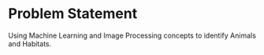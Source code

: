 # Problem Statement
Using Machine Learning and Image Processing concepts to identify Animals and Habitats.
